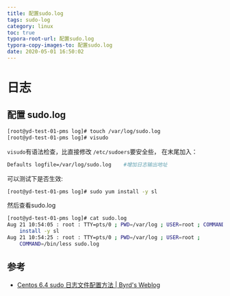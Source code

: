 ```yaml
---
title: 配置sudo.log
tags: sudo-log
category: linux
toc: true
typora-root-url: 配置sudo.log
typora-copy-images-to: 配置sudo.log
date: 2020-05-01 16:50:02
---
```




# 日志

## 配置 sudo.log

```bash
[root@yd-test-01-pms log]# touch /var/log/sudo.log
[root@yd-test-01-pms log]# visudo
```

`visudo`有语法检查，比直接修改 `/etc/sudoers`要安全些， 在末尾加入：

```bash
Defaults logfile=/var/log/sudo.log    #增加日志输出地址
```

可以测试下是否生效:

```bash
[root@yd-test-01-pms log]# sudo yum install -y sl
```

然后查看sudo.log

```bash
[root@yd-test-01-pms log]# cat sudo.log
Aug 21 10:54:05 : root : TTY=pts/0 ; PWD=/var/log ; USER=root ; COMMAND=/bin/yum
    install -y sl
Aug 21 10:54:25 : root : TTY=pts/0 ; PWD=/var/log ; USER=root ;
    COMMAND=/bin/less sudo.log
```



## 参考

- [Centos 6.4 sudo 日志文件配置方法 | Byrd's Weblog](https://note.t4x.org/system/sudo-log-config/)